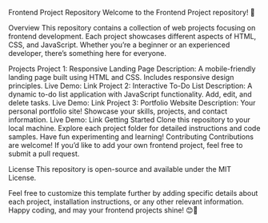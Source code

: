 Frontend Project Repository
Welcome to the Frontend Project repository! 🚀

Overview
This repository contains a collection of web projects focusing on frontend development. Each project showcases different aspects of HTML, CSS, and JavaScript. Whether you’re a beginner or an experienced developer, there’s something here for everyone.

Projects
Project 1: Responsive Landing Page
Description: A mobile-friendly landing page built using HTML and CSS. Includes responsive design principles.
Live Demo: Link
Project 2: Interactive To-Do List
Description: A dynamic to-do list application with JavaScript functionality. Add, edit, and delete tasks.
Live Demo: Link
Project 3: Portfolio Website
Description: Your personal portfolio site! Showcase your skills, projects, and contact information.
Live Demo: Link
Getting Started
Clone this repository to your local machine.
Explore each project folder for detailed instructions and code samples.
Have fun experimenting and learning!
Contributing
Contributions are welcome! If you’d like to add your own frontend project, feel free to submit a pull request.

License
This repository is open-source and available under the MIT License.

Feel free to customize this template further by adding specific details about each project, installation instructions, or any other relevant information. Happy coding, and may your frontend projects shine! 😊🌟
